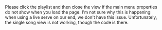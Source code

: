 Please click the playlist and then close the view if the main menu properties do not show when you load the page. I'm not sure why this is happening when using a live serve on our end, we don't have this issue.
Unfortunately, the single song view is not working, though the code is there.
